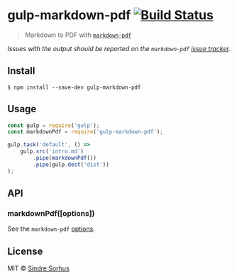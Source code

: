 # gulp-markdown-pdf [![Build Status](https://travis-ci.org/sindresorhus/gulp-markdown-pdf.svg?branch=master)](https://travis-ci.org/sindresorhus/gulp-markdown-pdf)

> Markdown to PDF with [`markdown-pdf`](https://github.com/alanshaw/markdown-pdf)

*Issues with the output should be reported on the `markdown-pdf` [issue tracker](https://github.com/alanshaw/markdown-pdf/issues).*


## Install

```
$ npm install --save-dev gulp-markdown-pdf
```


## Usage

```js
const gulp = require('gulp');
const markdownPdf = require('gulp-markdown-pdf');

gulp.task('default', () =>
	gulp.src('intro.md')
		.pipe(markdownPdf())
		.pipe(gulp.dest('dist'))
);
```


## API

### markdownPdf([options])

See the `markdown-pdf` [options](https://github.com/alanshaw/markdown-pdf#options).


## License

MIT © [Sindre Sorhus](https://sindresorhus.com)
